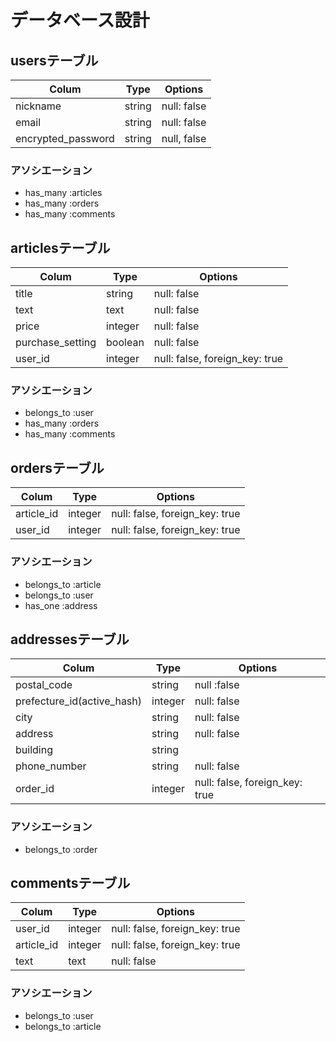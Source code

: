# データベース設計

## usersテーブル
|Colum|Type|Options|
|-----|----|-------|
|nickname|string|null: false|
|email|string|null: false|
|encrypted_password|string|null, false|

### アソシエーション
- has_many :articles
- has_many :orders
- has_many :comments



## articlesテーブル
|Colum|Type|Options|
|-----|----|-------|
|title|string|null: false|
|text|text|null: false|
|price|integer|null: false|
|purchase_setting|boolean|null: false|
|user_id|integer|null: false, foreign_key: true|


### アソシエーション
- belongs_to :user
- has_many :orders
- has_many :comments



## ordersテーブル
|Colum|Type|Options|
|-----|----|-------|
|article_id|integer|null: false, foreign_key: true|
|user_id|integer|null: false, foreign_key: true|

### アソシエーション
- belongs_to :article
- belongs_to :user
- has_one :address



## addressesテーブル
|Colum|Type|Options|
|-----|----|-------|
|postal_code|string|null :false|
|prefecture_id(active_hash)|integer|null: false|
|city|string|null: false|
|address|string|null: false|
|building|string||
|phone_number|string|null: false|
|order_id|integer|null: false, foreign_key: true|

### アソシエーション
- belongs_to :order



## commentsテーブル
|Colum|Type|Options|
|-----|----|-------|
|user_id|integer|null: false, foreign_key: true|
|article_id|integer|null: false, foreign_key: true|
|text|text|null: false|

### アソシエーション
- belongs_to :user
- belongs_to :article